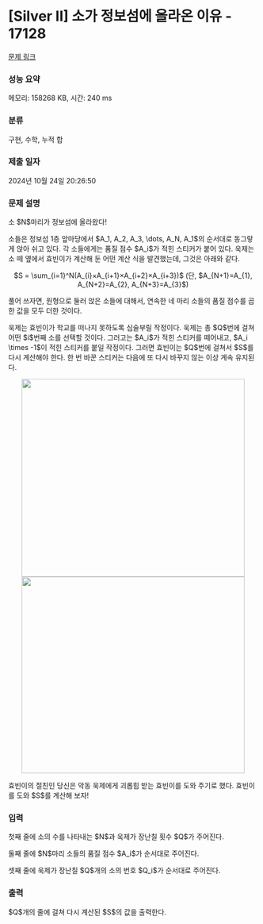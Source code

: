 # [Silver II] 소가 정보섬에 올라온 이유 - 17128 

[문제 링크](https://www.acmicpc.net/problem/17128) 

### 성능 요약

메모리: 158268 KB, 시간: 240 ms

### 분류

구현, 수학, 누적 합

### 제출 일자

2024년 10월 24일 20:26:50

### 문제 설명

<p>소 $N$마리가 정보섬에 올라왔다!</p>

<p>소들은 정보섬 1층 앞마당에서 $A_1, A_2, A_3, \dots, A_N, A_1$의 순서대로 동그랗게 앉아 쉬고 있다. 각 소들에게는 품질 점수 $A_i$가 적힌 스티커가 붙어 있다. 욱제는 소 떼 옆에서 효빈이가 계산해 둔 어떤 계산 식을 발견했는데, 그것은 아래와 같다.</p>

<p style="text-align: center;">$S = \sum_{i=1}^N(A_{i}×A_{i+1}×A_{i+2}×A_{i+3})$ (단, $A_{N+1}=A_{1}, A_{N+2}=A_{2}, A_{N+3}=A_{3}$)</p>

<p>풀어 쓰자면, 원형으로 둘러 앉은 소들에 대해서, 연속한 네 마리 소들의 품질 점수를 곱한 값을 모두 더한 것이다.</p>

<p>욱제는 효빈이가 학교를 떠나지 못하도록 심술부릴 작정이다. 욱제는 총 $Q$번에 걸쳐 어떤 $i$번째 소를 선택할 것이다. 그러고는 $A_i$가 적힌 스티커를 떼어내고, $A_i \times -1$이 적힌 스티커를 붙일 작정이다. 그러면 효빈이는 $Q$번에 걸쳐서 $S$를 다시 계산해야 한다. 한 번 바꾼 스티커는 다음에 또 다시 바꾸지 않는 이상 계속 유지된다.</p>

<p style="text-align: center;"><img alt="" src="https://upload.acmicpc.net/46d9d347-cbae-4650-a391-b7c702663b10/-/crop/1456x1291/0,54/-/preview/" style="height: 399px; width: 450px;"> <img alt="" src="https://upload.acmicpc.net/01e9c0fd-90d8-4843-85e1-0d182a21deec/-/crop/1471x1293/0,79/-/preview/" style="height: 396px; width: 450px;"></p>

<p>효빈이의 절친인 당신은 악동 욱제에게 괴롭힘 받는 효빈이를 도와 주기로 했다. 효빈이를 도와 $S$를 계산해 보자!</p>

### 입력 

 <p>첫째 줄에 소의 수를 나타내는 $N$과 욱제가 장난칠 횟수 $Q$가 주어진다.</p>

<p>둘째 줄에 $N$마리 소들의 품질 점수 $A_i$가 순서대로 주어진다.</p>

<p>셋째 줄에 욱제가 장난칠 $Q$개의 소의 번호 $Q_i$가 순서대로 주어진다.</p>

### 출력 

 <p>$Q$개의 줄에 걸쳐 다시 계산된 $S$의 값을 출력한다.</p>

